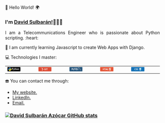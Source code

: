 <!DOCTYPE html>
<html>
<head>
  <link rel=stylesheet href="css/style.css" type="text/css">

  <meta charset="utf-8">
  
</head>
<body>
<div align="justify">
<p class="p1"> 👋 Hello World! 🌍</p>
<h3> I'm <a href="https://sulasoft.com">David Sulbarán!</a>👨🏻‍💻</h3>
<p class="p1">I am a Telecommunications Engineer who is passionate about Python scripting. :heart: </p>

<p class="p2"> 🌱 I am currently learning Javascript to create Web Apps with Django. </p>

<p class="p2"> 💻 Technologies I master: </p>
<table class="table"> 
  <tr>
  <td><a href="https://sulasoft.com" alt="Python"> <img src="img/python.png" width="50%"></a></td>
  <td><a href="https://sulasoft.com" alt="Git / GitHub"> <img src="img/git.png" width="50%"></a></td> 
  <td><a href="https://sulasoft.com" alt="MySQL"> <img src="img/mysql.png" width="50%"></a></td> 
  <td><a href="https://sulasoft.com" alt="HTML5"> <img src="img/html5.png" width="50%"></a></td>
  <td><a href="https://sulasoft.com" alt="CSS3"> <img src="img/css3.png" width="50%"></a></td> 
  </tr>
</table>

<p class="p2"> ☎️ You can contact me through: </p>
<ul>
  <li><a href="https://sulasoft.com">My website.</a></li>
  <li><a href="https://www.linkedin.com/in/david-sulbaran-azocar-180768244/">LinkedIn.</a></li>
  <li><a href="mailto:davids@sulasoft.com">Email.</a></li>
</ul>

</div>
</body>
</html>

### [![David Sulbarán Azócar GitHub stats](https://github-readme-stats.vercel.app/api?username=sulasoft&show_icons=true&title_color=fff&icon_color=79ff97&text_color=9f9f9f&bg_color=151515)](https://github.com/sulasoft/)